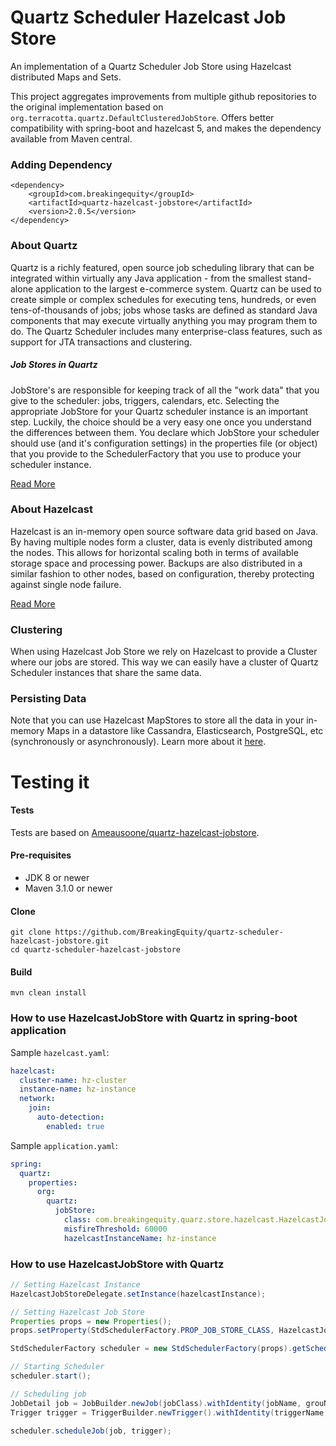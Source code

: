 Quartz Scheduler Hazelcast Job Store
====================================
An implementation of a Quartz Scheduler Job Store using Hazelcast distributed Maps and Sets.

This project aggregates improvements from multiple github repositories to the original implementation based on `org.terracotta.quartz.DefaultClusteredJobStore`.
Offers better compatibility with spring-boot and hazelcast 5, and makes the dependency available from Maven central.

### Adding Dependency
```
<dependency>
    <groupId>com.breakingequity</groupId>
    <artifactId>quartz-hazelcast-jobstore</artifactId>
    <version>2.0.5</version>
</dependency>
```

### About Quartz
Quartz is a richly featured, open source job scheduling library that can be integrated within virtually any Java application - from the smallest stand-alone application to the largest e-commerce system. Quartz can be used to create simple or complex schedules for executing tens, hundreds, or even tens-of-thousands of jobs; jobs whose tasks are defined as standard Java components that may execute virtually anything you may program them to do. The Quartz Scheduler includes many enterprise-class features, such as support for JTA transactions and clustering.

##### Job Stores in Quartz
JobStore's are responsible for keeping track of all the "work data" that you give to the scheduler: jobs, triggers, calendars, etc. Selecting the appropriate JobStore for your Quartz scheduler instance is an important step. Luckily, the choice should be a very easy one once you understand the differences between them. You declare which JobStore your scheduler should use (and it's configuration settings) in the properties file (or object) that you provide to the SchedulerFactory that you use to produce your scheduler instance.

[Read More](http://quartz-scheduler.org/documentation/quartz-2.x/tutorials/tutorial-lesson-09)

### About Hazelcast
Hazelcast is an in-memory open source software data grid based on Java. By having multiple nodes form a cluster, data is evenly distributed among the nodes. This allows for horizontal scaling both in terms of available storage space and processing power. Backups are also distributed in a similar fashion to other nodes, based on configuration, thereby protecting against single node failure.

[Read More](http://hazelcast.org/)

### Clustering
When using Hazelcast Job Store we rely on Hazelcast to provide a Cluster where our jobs are stored. This way we can easily have a cluster of Quartz Scheduler instances that share the same data.

### Persisting Data
Note that you can use Hazelcast MapStores to store all the data in your in-memory Maps in a datastore like Cassandra, Elasticsearch, PostgreSQL, etc (synchronously or asynchronously). Learn more about it [here](http://docs.hazelcast.org/docs/3.4/manual/html/map-persistence.html).

# Testing it

#### Tests
Tests are based on [Ameausoone/quartz-hazelcast-jobstore](https://github.com/Ameausoone/quartz-hazelcast-jobstore). 

#### Pre-requisites

* JDK 8 or newer
* Maven 3.1.0 or newer

#### Clone
```
git clone https://github.com/BreakingEquity/quartz-scheduler-hazelcast-jobstore.git
cd quartz-scheduler-hazelcast-jobstore
```
#### Build
```
mvn clean install
```

### How to use HazelcastJobStore with Quartz in spring-boot application

Sample `hazelcast.yaml`:
```yaml
hazelcast:
  cluster-name: hz-cluster
  instance-name: hz-instance
  network:
    join:
      auto-detection:
        enabled: true
```

Sample `application.yaml`:
```yaml
spring:
  quartz:
    properties:
      org:
        quartz:
          jobStore:
            class: com.breakingequity.quarz.store.hazelcast.HazelcastJobStoreDelegate
            misfireThreshold: 60000
            hazelcastInstanceName: hz-instance
```


### How to use HazelcastJobStore with Quartz
```java
// Setting Hazelcast Instance
HazelcastJobStoreDelegate.setInstance(hazelcastInstance);

// Setting Hazelcast Job Store
Properties props = new Properties();
props.setProperty(StdSchedulerFactory.PROP_JOB_STORE_CLASS, HazelcastJobStoreDelegate.class.getName());

StdSchedulerFactory scheduler = new StdSchedulerFactory(props).getScheduler();

// Starting Scheduler
scheduler.start();

// Scheduling job
JobDetail job = JobBuilder.newJob(jobClass).withIdentity(jobName, grouName).build();
Trigger trigger = TriggerBuilder.newTrigger().withIdentity(triggerName, triggerGroup).forJob(job).startAt(new Date(startAt)).build();

scheduler.scheduleJob(job, trigger);
```
